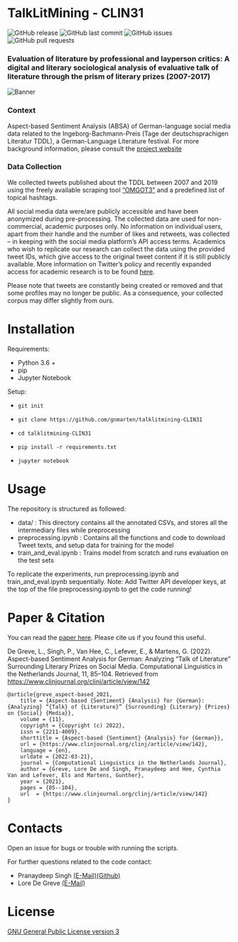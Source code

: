 # TalkLitMining - CLIN31


<!-- Add buttons here -->

![GitHub release](https://img.shields.io/badge/release-1.0.0-orange)
![GitHub last commit](https://img.shields.io/github/last-commit/gnmarten/talklitmining-CLIN31)
![GitHub issues](https://img.shields.io/github/issues-raw/gnmarten/talklitmining-CLIN31)
![GitHub pull requests](https://img.shields.io/github/issues-pr/gnmarten/talklitmining-CLIN31)

<!-- Describe your project in brief -->

### Evaluation of literature by professional and layperson critics: A digital and literary sociological analysis of evaluative talk of literature through the prism of literary prizes (2007-2017) ###

![Banner](https://www.talklitmining.ugent.be/wp-content/uploads/2021/06/vlcsnap-error192_statements.png)

### Context ###

Aspect-based Sentiment Analysis (ABSA) of German-language social media data related to the Ingeborg-Bachmann-Preis (Tage der deutschsprachigen Literatur TDDL), a German-Language Literature festival. For more background information, please consult the [project website](http://www.talklitmining.ugent.be.)

### Data Collection ### 

We collected tweets published about the TDDL between 2007 and 2019 using the freely available scraping tool [“OMGOT3”](https://github.com/marquisvictor/Optimized-Modified-GetOldTweets3-OMGOT) and a predefined list of topical hashtags.

All social media data were/are publicly accessible and have been anonymized during pre-processing. The collected data are used for non-commercial, academic purposes only. No information on individual users, apart from their handle and the number of likes and retweets, was collected – in keeping with the social media platform’s API access terms. Academics who wish to replicate our research can collect the data using the provided tweet IDs, which give access to the original tweet content if it is still publicly available. More information on Twitter’s policy and recently expanded access for academic research is to be found [here](https://developer.twitter.com/en/products/twitter-api/academic-research).

Please note that tweets are constantly being created or removed and that some profiles may no longer be public. As a consequence, your collected corpus may differ slightly from ours.

# Installation

Requirements:

* Python 3.6 + 
* pip
* Jupyter Notebook

Setup: 

* ```git init```

* ```git clone https://github.com/gnmarten/talklitmining-CLIN31```

* ```cd talklitmining-CLIN31```

* ```pip install -r requirements.txt```

* ```jupyter notebook```

# Usage

The repository is structured as followed:

* data/ : This directory contains all the annotated CSVs, and stores all the intermediary files while preprocessing
* preprocessing.ipynb : Contains all the functions and code to download Tweet texts, and setup data for training for the model
* train_and_eval.ipynb : Trains model from scratch and runs evaluation on the test sets

To replicate the experiments, run preprocessing.ipynb and train_and_eval.ipynb sequentially.
Note: Add Twitter API developer keys, at the top of the file preprocessing.ipynb to get the code running!

# Paper & Citation

You can read the [paper here](https://www.clinjournal.org/clinj/article/view/142). Please cite us if you found this useful.

De Greve, L., Singh, P., Van Hee, C., Lefever, E., & Martens, G. (2022). Aspect-based Sentiment Analysis for German: Analyzing “Talk of Literature” Surrounding Literary Prizes on Social Media. Computational Linguistics in the Netherlands Journal, 11, 85–104. Retrieved from https://www.clinjournal.org/clinj/article/view/142

```
@article{greve_aspect-based_2021,
	title = {Aspect-based {Sentiment} {Analysis} for {German}: {Analyzing} “{Talk} of {Literature}” {Surrounding} {Literary} {Prizes} on {Social} {Media}},
	volume = {11},
	copyright = {Copyright (c) 2022},
	issn = {2211-4009},
	shorttitle = {Aspect-based {Sentiment} {Analysis} for {German}},
	url = {https://www.clinjournal.org/clinj/article/view/142},
	language = {en},
	urldate = {2022-03-21},
	journal = {Computational Linguistics in the Netherlands Journal},
	author = {Greve, Lore De and Singh, Pranaydeep and Hee, Cynthia Van and Lefever, Els and Martens, Gunther},
	year = {2021},
	pages = {85--104},
	url  = {https://www.clinjournal.org/clinj/article/view/142}
}
```

# Contacts

Open an issue for bugs or trouble with running the scripts.

For further questions related to the code contact:

* Pranaydeep Singh [(E-Mail)](mailto:pranaydeep.singh@ugent.be)[(Github)](https://github.com/pranaydeeps)
* Lore De Greve [(E-Mail)](mailto:lore.degreve@ugent.be)

# License

[GNU General Public License version 3](https://opensource.org/licenses/GPL-3.0)

